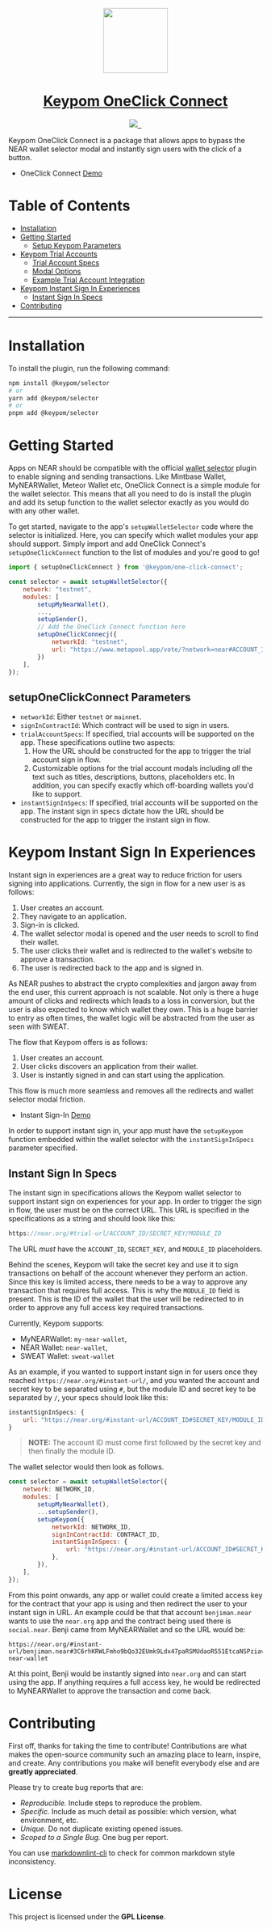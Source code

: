 <p align="center">
  <a href="https://docs.keypom.xyz/">
    <picture>
      <img src="https://cloudflare-ipfs.com/ipfs/bafybeightypuoqly32gsrivh4efckhdv6wsefiynpnonlem6ts3ypgdm7e" height="128">
    </picture>
    <h1 align="center">Keypom OneClick Connect</h1>
  </a>
</p>

<p align="center">
  <a aria-label="Made by Ben Kurrek" href="https://github.com/BenKurrek">
    <img src="https://img.shields.io/badge/MADE%20BY-Ben%20Kurrek-000000.svg?style=for-the-badge">
  </a>
  <a aria-label="License" href="https://github.com/keypom/keypom-js/blob/main/LICENSE">
    <img alt="" src="https://img.shields.io/badge/License-GNU%20GPL-green?style=for-the-badge">
  </a>
  <a aria-label="Join the community" href="https://t.me/+OqI-cKxQU05lZDIx">
    <img alt="" src="https://img.shields.io/badge/Join%20The-community-blueviolet.svg?style=for-the-badge">
  </a>
</p>

Keypom OneClick Connect is a package that allows apps to bypass the NEAR wallet selector modal and instantly sign users with the click of a button.

-   OneClick Connect [Demo](https://www.youtube.com/watch?v=p_NOcYbRlJw&feature=youtu.be)

# Table of Contents

-   [Installation](#installation)
-   [Getting Started](#getting-started)
    -   [Setup Keypom Parameters](#setup-keypom-parameters)
-   [Keypom Trial Accounts](#keypom-trial-accounts)
    -   [Trial Account Specs](#trial-account-specs)
    -   [Modal Options](#modal-options)
    -   [Example Trial Account Integration](#example-trial-account-integration)
-   [Keypom Instant Sign In Experiences](#keypom-instant-sign-in-experiences)
    -   [Instant Sign In Specs](#instant-sign-in-specs)
-   [Contributing](#contributing)

---

# Installation

To install the plugin, run the following command:

```bash
npm install @keypom/selector
# or
yarn add @keypom/selector
# or
pnpm add @keypom/selector
```

# Getting Started

Apps on NEAR should be compatible with the official [wallet selector](https://github.com/near/wallet-selector) plugin to enable signing and sending transactions. Like Mintbase Wallet, MyNEARWallet, Meteor Wallet etc, OneClick Connect is a simple module for the wallet selector. This means that all you need to do is install the plugin and add its setup function to the wallet selector exactly as you would do with any other wallet.

To get started, navigate to the app's `setupWalletSelector` code where the selector is initialized. Here, you can specify which wallet modules your app should support. Simply import and add OneClick Connect's `setupOneClickConnect` function to the list of modules and you're good to go!

```js
import { setupOneClickConnect } from '@keypom/one-click-connect';

const selector = await setupWalletSelector({
    network: "testnet",
    modules: [
        setupMyNearWallet(),
        ...,
        setupSender(),
        // Add the OneClick Connect function here
        setupOneClickConnecj({
            networkId: "testnet",
            url: "https://www.metapool.app/vote/?network=near#ACCOUNT_ID/SECRET_KEY/MODULE_ID"
        })
    ],
});
```

## setupOneClickConnect Parameters

-   `networkId`: Either `testnet` or `mainnet`.
-   `signInContractId`: Which contract will be used to sign in users.
-   `trialAccountSpecs`: If specified, trial accounts will be supported on the app. These specifications outline two aspects:
    1. How the URL should be constructed for the app to trigger the trial account sign in flow.
    2. Customizable options for the trial account modals including _all_ the text such as titles, descriptions, buttons, placeholders etc. In addition, you can specify exactly which off-boarding wallets you'd like to support.
-   `instantSignInSpecs`: If specified, trial accounts will be supported on the app. The instant sign in specs dictate how the URL should be constructed for the app to trigger the instant sign in flow.

# Keypom Instant Sign In Experiences

Instant sign in experiences are a great way to reduce friction for users signing into applications. Currently, the sign in flow for a new user is as follows:

1. User creates an account.
2. They navigate to an application.
3. Sign-in is clicked.
4. The wallet selector modal is opened and the user needs to scroll to find their wallet.
5. The user clicks their wallet and is redirected to the wallet's website to approve a transaction.
6. The user is redirected back to the app and is signed in.

As NEAR pushes to abstract the crypto complexities and jargon away from the end user, this current approach is not scalable. Not only is there a huge amount of clicks and redirects which leads to a loss in conversion, but the user is also expected to know which wallet they own. This is a huge barrier to entry as often times, the wallet logic will be abstracted from the user as seen with SWEAT.

The flow that Keypom offers is as follows:

1. User creates an account.
2. User clicks discovers an application from their wallet.
3. User is instantly signed in and can start using the application.

This flow is much more seamless and removes all the redirects and wallet selector modal friction.

-   Instant Sign-In [Demo](https://www.youtube.com/watch?v=p_NOcYbRlJw&feature=youtu.be)

In order to support instant sign in, your app must have the `setupKeypom` function embedded within the wallet selector with the `instantSignInSpecs` parameter specified.

## Instant Sign In Specs

The instant sign in specifications allows the Keypom wallet selector to support instant sign on experiences for your app. In order to trigger the sign in flow, the user must be on the correct URL. This URL is specified in the specifications as a string and should look like this:

```js
https://near.org/#trial-url/ACCOUNT_ID/SECRET_KEY/MODULE_ID
```

The URL _must_ have the `ACCOUNT_ID`, `SECRET_KEY`, and `MODULE_ID` placeholders.

Behind the scenes, Keypom will take the secret key and use it to sign transactions on behalf of the account whenever they perform an action. Since this key is limited access, there needs to be a way to approve any transaction that requires full access. This is why the `MODULE_ID` field is present. This is the ID of the wallet that the user will be redirected to in order to approve any full access key required transactions.

Currently, Keypom supports:

-   MyNEARWallet: `my-near-wallet`,
-   NEAR Wallet: `near-wallet`,
-   SWEAT Wallet: `sweat-wallet`

As an example, if you wanted to support instant sign in for users once they reached `https://near.org/#instant-url/`, and you wanted the account and secret key to be separated using `#`, but the module ID and secret key to be separated by `/`, your specs should look like this:

```js
instantSignInSpecs: {
    url: "https://near.org/#instant-url/ACCOUNT_ID#SECRET_KEY/MODULE_ID",
}
```

> **NOTE:** The account ID must come first followed by the secret key and then finally the module ID.

The wallet selector would then look as follows.

```js
const selector = await setupWalletSelector({
    network: NETWORK_ID,
    modules: [
        setupMyNearWallet(),
        ...setupSender(),
        setupKeypom({
            networkId: NETWORK_ID,
            signInContractId: CONTRACT_ID,
            instantSignInSpecs: {
                url: "https://near.org/#instant-url/ACCOUNT_ID#SECRET_KEY/MODULE_ID",
            },
        }),
    ],
});
```

From this point onwards, any app or wallet could create a limited access key for the contract that your app is using and then redirect the user to your instant sign in URL. An example could be that that account `benjiman.near` wants to use the `near.org` app and the contract being used there is `social.near`. Benji came from MyNEARWallet and so the URL would be:

```
https://near.org/#instant-url/benjiman.near#3C6rhKRWLFmho9bQo32EUmk9Ldx47paRSMUdaoR551EtcaNSPziave55HJosi71tfWSRQjjRrL4exfaBi9o7XKUG/my-near-wallet
```

At this point, Benji would be instantly signed into `near.org` and can start using the app. If anything requires a full access key, he would be redirected to MyNEARWallet to approve the transaction and come back.

# Contributing

First off, thanks for taking the time to contribute! Contributions are what makes the open-source community such an amazing place to learn, inspire, and create. Any contributions you make will benefit everybody else and are **greatly appreciated**.

Please try to create bug reports that are:

-   _Reproducible._ Include steps to reproduce the problem.
-   _Specific._ Include as much detail as possible: which version, what environment, etc.
-   _Unique._ Do not duplicate existing opened issues.
-   _Scoped to a Single Bug._ One bug per report.

You can use [markdownlint-cli](https://github.com/igorshubovych/markdownlint-cli) to check for common markdown style inconsistency.

# License

This project is licensed under the **GPL License**.
